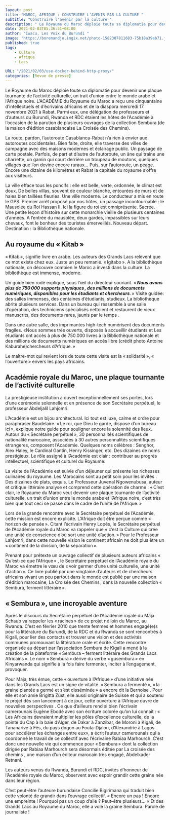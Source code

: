 ```yaml
---
layout: post
title: "MAROC, AFRIQUE : CONSTRUIRE L’AVENIR PAR LA CULTURE "
subtitle: "Construire l'avenir par la culture "
description: " Le Royaume du Maroc déploie toute sa diplomatie pour devenir une plaque tournante de l’activité culturelle, un trait d’union entre le monde arabe et l’Afrique noire. L’ACADÉMIE du Royaume du Maroc a reçu une cinquantaine d’intellectuels et d’écrivains africains et de la diaspora mercredi 17 novembre 2021 à Rabat. Parmi eux, une délégation de professeurs et d’auteurs du Burundi, Rwanda et RDC étaient les hôtes de l’Académie à l’occasion de la parution de plusieurs ouvrages de la collection Sembura (de la maison d’édition casablancaise La Croisée des Chemins)."
date: 2021-02-03T05:36:51+08:00
author: "Iwacu, Les Voix du Burundi "
image: "https://boremandjo.imgix.net/photo-1582307811683-75b18a39ab71.jpg"
published: true
tags:
    - Culture
    - Afrique
    - Lacs
  
URL: "/2021/02/03/use-docker-behind-http-proxy/"
categories: [Revue de presse]
---
```


Le Royaume du Maroc déploie toute sa diplomatie pour devenir une plaque tournante de l’activité culturelle, un trait d’union entre le monde arabe et l’Afrique noire. L’ACADÉMIE du Royaume du Maroc a reçu une cinquantaine d’intellectuels et d’écrivains africains et de la diaspora mercredi 17 novembre 2021 à Rabat. Parmi eux, une délégation de professeurs et d’auteurs du Burundi, Rwanda et RDC étaient les hôtes de l’Académie à l’occasion de la parution de plusieurs ouvrages de la collection Sembura (de la maison d’édition casablancaise La Croisée des Chemins).

La route, pardon, l’autoroute Casablanca-Rabat n’a rien à envier aux autoroutes occidentales. Bien faite, droite, elle traverse des villes de campagne avec des maisons modernes et éclairage public. Un paysage de carte postale. Parfois, de part et d’autre de l’autoroute, un âne qui traîne une charrette, un gamin qui court derrière un troupeau de moutons, quelques villages que l’on devine encore ruraux… Puis, sur l’autoroute, un péage. Encore une dizaine de kilomètres et Rabat la capitale du royaume s’offre aux visiteurs.

La ville efface tous les poncifs : elle est belle, verte, ordonnée, le climat est doux. De belles villas, souvent de couleur blanche, entourées de murs et de haies bien taillées fleuries. Une ville moderne. Le conducteur a mis en route le GPS. Premier arrêt proposé par nos hôtes, un passage incontournable : le Mausolée du Roi Hassan II. Ici la figure du roi est omniprésente. Sacrée. Une petite leçon d’histoire sur cette monarchie vieille de plusieurs centaines d’années. A l’entrée du mausolée, deux gardes, impassibles sur leurs chevaux, font le bonheur des touristes émerveillés. Nouveau départ. Destination : la Bibliothèque nationale.

## Au royaume du « Kitab »

« Kitab », signifie livre en arabe. Les auteurs des Grands Lacs relèvent que ce mot existe chez eux. Juste un peu remanié. « Igitabo ». A la bibliothèque nationale, on découvre combien le Maroc a investi dans la culture. La bibliothèque est immense, moderne.

Un guide bien rodé explique, sous l’œil du directeur souriant.  « ***Nous avons plus de 750 000 supports physiques , des millions de documents numériques, disponibles pour les étudiants et chercheurs***. » Visite guidée: des salles immenses, des centaines d’étudiants, studieux. La bibliothèque abrite plusieurs services. Dans un bureau qui ressemble à une salle d’opération, des techniciens spécialisés nettoient et restaurent de vieux manuscrits, des documents rares, jaunis par le temps .

Dans une autre salle, des imprimantes high-tech numérisent des documents fragiles. «Nous sommes très ouverts, disposés à accueillir étudiants et
Les étudiants ont accès à plus de 750.000 livres à la Bibliothèque nationale et des millions de documents numériques en accès libre (crédit photo Antoine Kaburahe)chercheurs d’Afrique. »

Le maître-mot qui revient lors de toute cette visite est la « solidarité », « l’ouverture » envers les pays africains.

 ## Académie royale du Maroc, une plaque tournante de l’activité culturelle

La prestigieuse institution a ouvert exceptionnellement ses portes, lors d’une cérémonie solennelle et en présence de son Secrétaire perpétuel, le professeur Abdeljalil Lahjomri.

L’Académie est un bijou architectural. Ici tout est luxe, calme et ordre pour paraphraser Baudelaire. « Le roi, que Dieu le garde, dispose d’un bureau ici », explique notre guide pour souligner encore la solennité des lieux. Autour du « Secrétaire perpétuel », 30 personnalités scientifiques de nationalité marocaine, associées à 30 autres personnalités scientifiques étrangères, composent l’Académie. Quelques noms célèbres : Senghor, Alex Haley, le Cardinal Gantin, Henry Kissinger, etc. Des dizaines de noms prestigieux. Le rôle assigné à l’Académie est clair : contribuer au progrès intellectuel, scientifique et culturel du Royaume.

La visite de l’Académie est suivie d’un déjeuner qui présente les richesses culinaires du royaume. Les Marocains sont au petit soin pour les invités . Des dizaines de plats, exquis. Le Professeur Juvenal Ngowenubusa, auteur et critique littéraire analyse et comprend cette opération de charme : « C’est clair, le Royaume du Maroc veut devenir une plaque tournante de l’activité culturelle, un trait d’union entre le monde arabe et l’Afrique noire, c’est très bien que tout ceci se passe dans le cadre de l’unité de l’Afrique. »

Lors de la grande rencontre avec le Secrétaire perpétuel de l’Académie, cette mission est encore explicite. L’Afrique doit être perçue comme « horizon de pensée ». Citant l’écrivain Henry Lopès, le Secrétaire perpétuel de l’Académie royale du Maroc va rappeler que « c’est la Culture qui crée une unité de conscience d’où sort une unité d’action. » Pour le Professeur Lahjomri, dans cette nouvelle vision le continent africain ne doit plus être un « continent de la division, de la séparation ».

Prenant pour prétexte un ouvrage collectif de plusieurs auteurs africains « Qu’est-ce que l’Afrique » , le Secrétaire perpétuel de l’Académie royale du Maroc va émettre le vœu de « voir germer d’une unité culturelle, une unité d’action ». Ce livre publié par une vingtaine d’auteurs et de chercheurs africains vivant un peu partout dans le monde est publié par une maison d’édition marocaine, La Croisée des Chemins , dans la nouvelle collection « Sembura, ferment littéraire ».

 ## « Sembura », une incroyable aventure

 Après le discours du Secrétaire perpétuel de l’Académie royale du Maja Schaub va rappeler les « racines » de ce projet né loin du Maroc, au Rwanda. C’est en février 2010 que trente femmes et hommes engagé(e)s pour la littérature du Burundi, de la RDC et du Rwanda se sont rencontrés à Kigali, pour lier des contacts et trouver une vision et des activités communes promouvant la littérature orale et écrite. Cette rencontre organisée au départ par l’association Sembura de Kigali a mené à la création de la plateforme « Sembura – ferment littéraire des Grands Lacs Africains ». Le nom « Sembura » dérive du verbe « gusembura » en Kinyarwanda qui signifie à la fois faire fermenter, inciter à l’engagement, provoquer.

 Pour Maja, très émue, cette « ouverture à l’Afrique » d’une initiative née dans les Grands Lacs est un signe de vitalité. « Sembura a fermenté », « la graine plantée a germé et s’est disséminée » a encore dit la Bernoise . Pour elle et son amie Brigitta Züst, elle aussi originaire de Suisse et qui a soutenu le projet dès son lancement à ce jour, cette ouverture à l’Afrique ouvre de nouvelles perspectives . Ce que d’ailleurs rend si bien l’écrivain camerounais Eugène Ebodé avec son écriture colorée qu’on lui connaît : «  Les Africains devraient multiplier les pôles d’excellence culturelle, de la pointe du Cap à la baie d’Alger, de Dakar à Zanzibar, de Moroni à Kigali, de Tananarive à Fès, du pays dogon au Fouta-Djalon, d’Alexandrie à Lagos pour accélérer les échanges entre eux», a écrit l’auteur camerounais qui a coordonné le travail de ce collectif avec l’écrivaine Rabiaa Marhourch.
C’est donc une nouvelle vie qui commence pour « Sembura » dont la collection dirigée par Rabiaa Marhourch sera désormais éditée par La croisée des chemins , une maison d’un éditeur marocain très engagé, Abdelkader Retnani.

Les auteurs venus du Rwanda, Burundi et RDC, invités d’honneur de l’Académie royale du Maroc, observent avec espoir grandir cette graine née dans leur région.

C’est peut-être l’auteure burundaise Concilie Bigirimana qui traduit bien cette volonté de grandir dans l’ouvrage collectif. « Encore un pas ! Encore une empreinte ! Pourquoi pas un coup d’aile ? Peut-être plusieurs… » Et des Grands Lacs au Royaume du Maroc, elle a volé la graine Sembura. Parole de journaliste !

